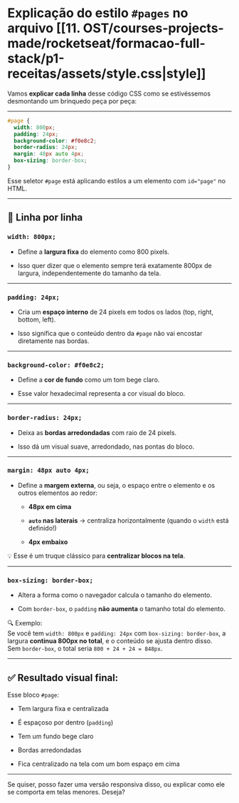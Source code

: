 # Explicação do estilo `#pages` no arquivo [[11. OST/courses-projects-made/rocketseat/formacao-full-stack/p1-receitas/assets/style.css|style]]
Vamos **explicar cada linha** desse código CSS como se estivéssemos desmontando um brinquedo peça por peça:

---

```css
#page {
  width: 800px;
  padding: 24px;
  background-color: #f0e8c2;
  border-radius: 24px;
  margin: 48px auto 4px;
  box-sizing: border-box;
}
```

Esse seletor `#page` está aplicando estilos a um elemento com `id="page"` no HTML.

---

## 🧩 Linha por linha

### `width: 800px;`

- Define a **largura fixa** do elemento como 800 pixels.
    
- Isso quer dizer que o elemento sempre terá exatamente 800px de largura, independentemente do tamanho da tela.
    

---

### `padding: 24px;`

- Cria um **espaço interno** de 24 pixels em todos os lados (top, right, bottom, left).
    
- Isso significa que o conteúdo dentro da `#page` não vai encostar diretamente nas bordas.
    

---

### `background-color: #f0e8c2;`

- Define a **cor de fundo** como um tom bege claro.
    
- Esse valor hexadecimal representa a cor visual do bloco.
    

---

### `border-radius: 24px;`

- Deixa as **bordas arredondadas** com raio de 24 pixels.
    
- Isso dá um visual suave, arredondado, nas pontas do bloco.
    

---

### `margin: 48px auto 4px;`

- Define a **margem externa**, ou seja, o espaço entre o elemento e os outros elementos ao redor:
    
    - **48px em cima**
        
    - **`auto` nas laterais** → centraliza horizontalmente (quando o `width` está definido!)
        
    - **4px embaixo**
        

💡 Esse é um truque clássico para **centralizar blocos na tela**.

---

### `box-sizing: border-box;`

- Altera a forma como o navegador calcula o tamanho do elemento.
    
- Com `border-box`, o `padding` **não aumenta** o tamanho total do elemento.
    

🔍 Exemplo:  
Se você tem `width: 800px` e `padding: 24px` com `box-sizing: border-box`, a largura **continua 800px no total**, e o conteúdo se ajusta dentro disso.  
Sem `border-box`, o total seria `800 + 24 + 24 = 848px`.

---

## ✅ Resultado visual final:

Esse bloco `#page`:

- Tem largura fixa e centralizada
    
- É espaçoso por dentro (`padding`)
    
- Tem um fundo bege claro
    
- Bordas arredondadas
    
- Fica centralizado na tela com um bom espaço em cima
    

---

Se quiser, posso fazer uma versão responsiva disso, ou explicar como ele se comporta em telas menores. Deseja?